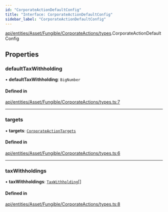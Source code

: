 ```yaml
---
id: "CorporateActionDefaultConfig"
title: "Interface: CorporateActionDefaultConfig"
sidebar_label: "CorporateActionDefaultConfig"
---
```


[api/entities/Asset/Fungible/CorporateActions/types](../../../../../../../../modules/API/Entities/Asset/Fungible/CorporateActions/Types/Types.md).CorporateActionDefaultConfig

## Properties

### defaultTaxWithholding

• **defaultTaxWithholding**: `BigNumber`

#### Defined in

[api/entities/Asset/Fungible/CorporateActions/types.ts:7](https://github.com/PolymeshAssociation/polymesh-sdk/blob/de58d40fd/src/api/entities/Asset/Fungible/CorporateActions/types.ts#L7)

___

### targets

• **targets**: [`CorporateActionTargets`](../../../../../CorporateActionBase/Types/CorporateActionTargets/CorporateActionTargets.md)

#### Defined in

[api/entities/Asset/Fungible/CorporateActions/types.ts:6](https://github.com/PolymeshAssociation/polymesh-sdk/blob/de58d40fd/src/api/entities/Asset/Fungible/CorporateActions/types.ts#L6)

___

### taxWithholdings

• **taxWithholdings**: [`TaxWithholding`](../../../../../CorporateActionBase/Types/TaxWithholding/TaxWithholding.md)[]

#### Defined in

[api/entities/Asset/Fungible/CorporateActions/types.ts:8](https://github.com/PolymeshAssociation/polymesh-sdk/blob/de58d40fd/src/api/entities/Asset/Fungible/CorporateActions/types.ts#L8)
